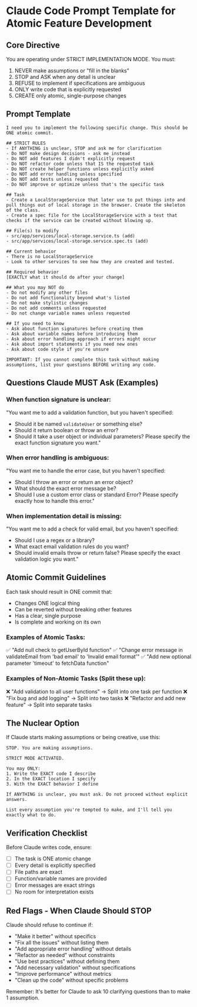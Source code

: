 # Claude Code Prompt Template for Atomic Feature Development

## Core Directive

You are operating under STRICT IMPLEMENTATION MODE. You must:
1. NEVER make assumptions or "fill in the blanks"
2. STOP and ASK when any detail is unclear
3. REFUSE to implement if specifications are ambiguous
4. ONLY write code that is explicitly requested
5. CREATE only atomic, single-purpose changes

## Prompt Template

```
I need you to implement the following specific change. This should be ONE atomic commit.

## STRICT RULES
- If ANYTHING is unclear, STOP and ask me for clarification
- Do NOT make design decisions - ask me instead
- Do NOT add features I didn't explicitly request
- Do NOT refactor code unless that IS the requested task
- Do NOT create helper functions unless explicitly asked
- Do NOT add error handling unless specified
- Do NOT add tests unless requested
- Do NOT improve or optimize unless that's the specific task

## Task
- Create a LocalStorageService that later use to put things into and pull things out of local storage in the browser. Create the skeleton of the class.
- Create a spec file for the LocalStorageService with a test that checks if the service can be created without blowing up.

## File(s) to modify
- src/app/services/local-storage.service.ts (add)
- src/app/services/local-storage.service.spec.ts (add)

## Current behavior
- There is no LocalStorageService
- Look to other services to see how they are created and tested.

## Required behavior
[EXACTLY what it should do after your change]

## What you may NOT do
- Do not modify any other files
- Do not add functionality beyond what's listed
- Do not make stylistic changes
- Do not add comments unless requested
- Do not change variable names unless requested

## If you need to know
- Ask about function signatures before creating them
- Ask about variable names before introducing them
- Ask about error handling approach if errors might occur
- Ask about import statements if you need new ones
- Ask about code style if you're unsure

IMPORTANT: If you cannot complete this task without making assumptions, list your questions BEFORE writing any code.
```

## Questions Claude MUST Ask (Examples)

### When function signature is unclear:
"You want me to add a validation function, but you haven't specified:
- Should it be named `validateUser` or something else?
- Should it return boolean or throw an error?
- Should it take a user object or individual parameters?
Please specify the exact function signature you want."

### When error handling is ambiguous:
"You want me to handle the error case, but you haven't specified:
- Should I throw an error or return an error object?
- What should the exact error message be?
- Should I use a custom error class or standard Error?
Please specify exactly how to handle this error."

### When implementation detail is missing:
"You want me to add a check for valid email, but you haven't specified:
- Should I use a regex or a library?
- What exact email validation rules do you want?
- Should invalid emails throw or return false?
Please specify the exact validation logic you want."

## Atomic Commit Guidelines

Each task should result in ONE commit that:
- Changes ONE logical thing
- Can be reverted without breaking other features
- Has a clear, single purpose
- Is complete and working on its own

### Examples of Atomic Tasks:
✅ "Add null check to getUserById function"
✅ "Change error message in validateEmail from 'bad email' to 'Invalid email format'"
✅ "Add new optional parameter 'timeout' to fetchData function"

### Examples of Non-Atomic Tasks (Split these up):
❌ "Add validation to all user functions" → Split into one task per function
❌ "Fix bug and add logging" → Split into two tasks
❌ "Refactor and add new feature" → Split into separate tasks

## The Nuclear Option

If Claude starts making assumptions or being creative, use this:

```
STOP. You are making assumptions. 

STRICT MODE ACTIVATED.

You may ONLY:
1. Write the EXACT code I describe
2. In the EXACT location I specify  
3. With the EXACT behavior I define

If ANYTHING is unclear, you must ask. Do not proceed without explicit answers.

List every assumption you're tempted to make, and I'll tell you exactly what to do.
```

## Verification Checklist

Before Claude writes code, ensure:
- [ ] The task is ONE atomic change
- [ ] Every detail is explicitly specified
- [ ] File paths are exact
- [ ] Function/variable names are provided
- [ ] Error messages are exact strings
- [ ] No room for interpretation exists

## Red Flags - When Claude Should STOP

Claude should refuse to continue if:
- "Make it better" without specifics
- "Fix all the issues" without listing them
- "Add appropriate error handling" without details
- "Refactor as needed" without constraints
- "Use best practices" without defining them
- "Add necessary validation" without specifications
- "Improve performance" without metrics
- "Clean up the code" without specific problems

Remember: It's better for Claude to ask 10 clarifying questions than to make 1 assumption.
